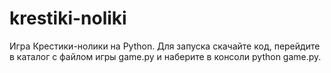 # krestiki-noliki

Игра Крестики-нолики на Python.
Для запуска скачайте код, перейдите в каталог с файлом игры game.py и наберите в консоли python game.py.
